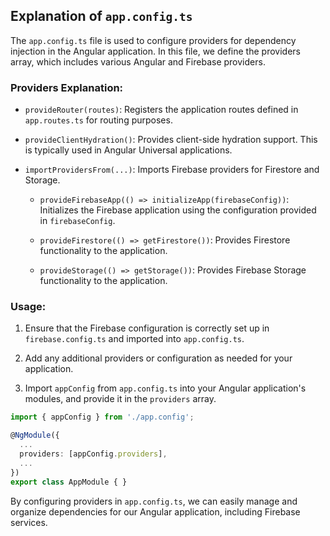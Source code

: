 ## Explanation of `app.config.ts`

The `app.config.ts` file is used to configure providers for dependency injection in the Angular application. In this file, we define the providers array, which includes various Angular and Firebase providers.

### Providers Explanation:

- `provideRouter(routes)`: Registers the application routes defined in `app.routes.ts` for routing purposes.

- `provideClientHydration()`: Provides client-side hydration support. This is typically used in Angular Universal applications.

- `importProvidersFrom(...)`: Imports Firebase providers for Firestore and Storage. 

  - `provideFirebaseApp(() => initializeApp(firebaseConfig))`: Initializes the Firebase application using the configuration provided in `firebaseConfig`.

  - `provideFirestore(() => getFirestore())`: Provides Firestore functionality to the application.

  - `provideStorage(() => getStorage())`: Provides Firebase Storage functionality to the application.

### Usage:

1. Ensure that the Firebase configuration is correctly set up in `firebase.config.ts` and imported into `app.config.ts`.

2. Add any additional providers or configuration as needed for your application.

3. Import `appConfig` from `app.config.ts` into your Angular application's modules, and provide it in the `providers` array.

```typescript
import { appConfig } from './app.config';

@NgModule({
  ...
  providers: [appConfig.providers],
  ...
})
export class AppModule { }
```

By configuring providers in `app.config.ts`, we can easily manage and organize dependencies for our Angular application, including Firebase services.
